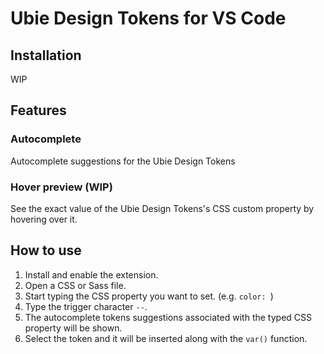 # Ubie Design Tokens for VS Code

## Installation

WIP

## Features

### Autocomplete

Autocomplete suggestions for the Ubie Design Tokens

### Hover preview (WIP)

See the exact value of the Ubie Design Tokens's CSS custom property by hovering over it.

## How to use

1. Install and enable the extension.
2. Open a CSS or Sass file.
3. Start typing the CSS property you want to set. (e.g. `color: `)
4. Type the trigger character `--`.
5. The autocomplete tokens suggestions associated with the typed CSS property will be shown.
6. Select the token and it will be inserted along with the `var()` function.
